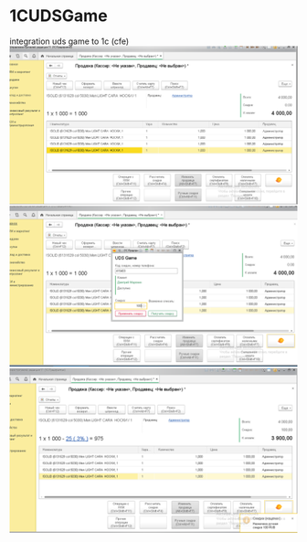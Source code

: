 # 1CUDSGame
integration uds game to 1c (cfe)
![Image alt](https://github.com/dmarenin/1CUDSGame/blob/master/Trade11_CFE/img/1.PNG)
![Image alt](https://github.com/dmarenin/1CUDSGame/blob/master/Trade11_CFE/img/2.PNG)
![Image alt](https://github.com/dmarenin/1CUDSGame/blob/master/Trade11_CFE/img/3.PNG)